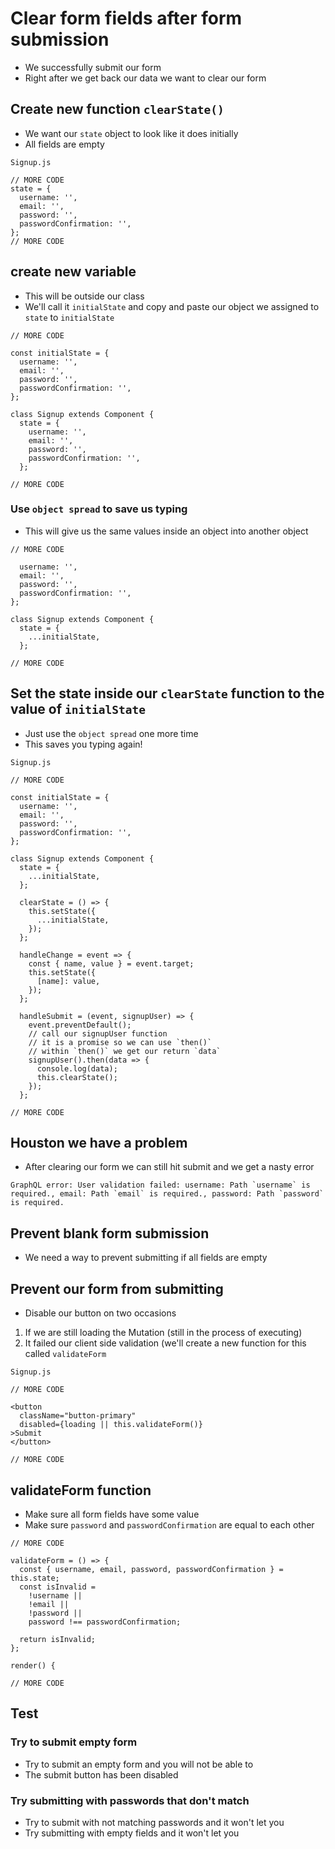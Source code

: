 # Clear form fields after form submission
* We successfully submit our form
* Right after we get back our data we want to clear our form

## Create new function `clearState()`
* We want our `state` object to look like it does initially
* All fields are empty

`Signup.js`

```
// MORE CODE
state = {
  username: '',
  email: '',
  password: '',
  passwordConfirmation: '',
};
// MORE CODE
```

## create new variable
* This will be outside our class
* We'll call it `initialState` and copy and paste our object we assigned to `state` to `initialState`

```
// MORE CODE

const initialState = {
  username: '',
  email: '',
  password: '',
  passwordConfirmation: '',
};

class Signup extends Component {
  state = {
    username: '',
    email: '',
    password: '',
    passwordConfirmation: '',
  };

// MORE CODE
```

### Use `object spread` to save us typing
* This will give us the same values inside an object into another object

```
// MORE CODE

  username: '',
  email: '',
  password: '',
  passwordConfirmation: '',
};

class Signup extends Component {
  state = {
    ...initialState,
  };

// MORE CODE
```

## Set the state inside our `clearState` function to the value of `initialState`
* Just use the `object spread` one more time
* This saves you typing again!

`Signup.js`

```
// MORE CODE

const initialState = {
  username: '',
  email: '',
  password: '',
  passwordConfirmation: '',
};

class Signup extends Component {
  state = {
    ...initialState,
  };

  clearState = () => {
    this.setState({
      ...initialState,
    });
  };

  handleChange = event => {
    const { name, value } = event.target;
    this.setState({
      [name]: value,
    });
  };

  handleSubmit = (event, signupUser) => {
    event.preventDefault();
    // call our signupUser function
    // it is a promise so we can use `then()`
    // within `then()` we get our return `data`
    signupUser().then(data => {
      console.log(data);
      this.clearState();
    });
  };

// MORE CODE
```

## Houston we have a problem
* After clearing our form we can still hit submit and we get a nasty error

```
GraphQL error: User validation failed: username: Path `username` is required., email: Path `email` is required., password: Path `password` is required.
```

## Prevent blank form submission
* We need a way to prevent submitting if all fields are empty

## Prevent our form from submitting
* Disable our button on two occasions

1. If we are still loading the Mutation (still in the process of executing)
2. It failed our client side validation (we'll create a new function for this called `validateForm`

`Signup.js`

```
// MORE CODE

<button
  className="button-primary"
  disabled={loading || this.validateForm()}
>Submit
</button>

// MORE CODE
```

## validateForm function
* Make sure all form fields have some value
* Make sure `password` and `passwordConfirmation` are equal to each other

```
// MORE CODE

validateForm = () => {
  const { username, email, password, passwordConfirmation } = this.state;
  const isInvalid =
    !username ||
    !email ||
    !password ||
    password !== passwordConfirmation;

  return isInvalid;
};

render() {

// MORE CODE
```

## Test
### Try to submit empty form
* Try to submit an empty form and you will not be able to
* The submit button has been disabled

### Try submitting with passwords that don't match
* Try to submit with not matching passwords and it won't let you
* Try submitting with empty fields and it won't let you



